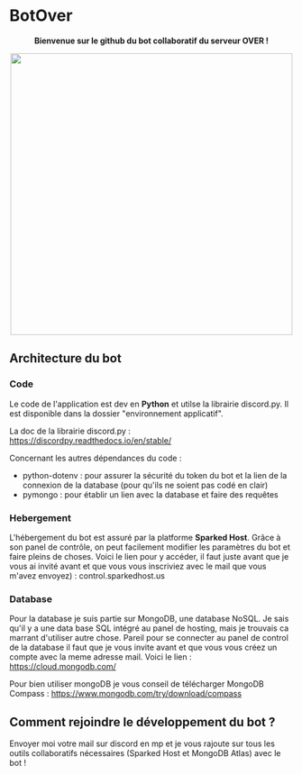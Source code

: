 # BotOver
<p align="center"><strong>
Bienvenue sur le github du bot collaboratif du serveur OVER !
</strong>
</p>
<p align="center">
  <img src="https://files.oaiusercontent.com/file-4jQm2RpeRmvjZsEcr2Z31k?se=2025-01-28T21%3A33%3A47Z&sp=r&sv=2024-08-04&sr=b&rscc=max-age%3D604800%2C%20immutable%2C%20private&rscd=attachment%3B%20filename%3Dcf8d81c1-9a40-49fa-84b6-95fc843001bf.webp&sig=UmM1K%2B45pS68Qn3f1/l/tgaIwJV1BRQfpqRSJu0d1PA%3D" width=500> 
</p>

## Architecture du bot

### Code

Le code de l'application est dev en **Python** et utilse la librairie discord.py. Il est disponible dans la dossier "environnement applicatif".

La doc de la librairie discord.py : https://discordpy.readthedocs.io/en/stable/

Concernant les autres dépendances du code :
- python-dotenv : pour assurer la sécurité du token du bot et la lien de la connexion de la database (pour qu'ils ne soient pas codé en clair)
- pymongo : pour établir un lien avec la database et faire des requêtes

### Hebergement

L'hébergement du bot est assuré par la platforme **Sparked Host**. Grâce à son panel de contrôle, on peut facilement modifier les paramètres du bot et faire pleins de choses. Voici le lien pour y accéder, il faut juste avant que je vous ai invité avant et que vous vous inscriviez avec le mail que vous m'avez envoyez) : control.sparkedhost.us

### Database

Pour la database je suis partie sur MongoDB, une database NoSQL. Je sais qu'il y a une data base SQL intégré au panel de hosting, mais je trouvais ca marrant d'utiliser autre chose. Pareil pour se connecter au panel de control de la database il faut que je vous invite avant et que vous vous créez un compte avec la meme adresse mail. Voici le lien : https://cloud.mongodb.com/

Pour bien utiliser mongoDB je vous conseil de télécharger MongoDB Compass : https://www.mongodb.com/try/download/compass

## Comment rejoindre le développement du bot ?

Envoyer moi votre mail sur discord en mp et je vous rajoute sur tous les outils collaboratifs nécessaires (Sparked Host et MongoDB Atlas) avec le bot !
